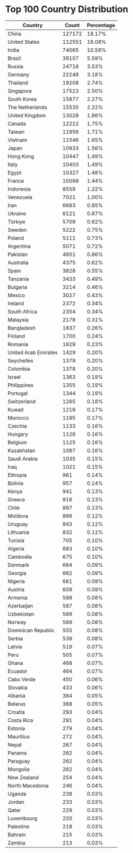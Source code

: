 # Top 100 Country Distribution
| Country | Count | Percentage |
|----|----|----|
| China | 127172 | 18.17% |
| United States | 112551 | 16.08% |
| India | 74065 | 10.58% |
| Brazil | 39107 | 5.59% |
| Russia | 24716 | 3.53% |
| Germany | 22248 | 3.18% |
| Thailand | 19208 | 2.74% |
| Singapore | 17523 | 2.50% |
| South Korea | 15877 | 2.27% |
| The Netherlands | 15535 | 2.22% |
| United Kingdom | 13028 | 1.86% |
| Canada | 12222 | 1.75% |
| Taiwan | 11956 | 1.71% |
| Vietnam | 11546 | 1.65% |
| Japan | 10933 | 1.56% |
| Hong Kong | 10447 | 1.49% |
| Italy | 10403 | 1.49% |
| Egypt | 10327 | 1.48% |
| France | 10099 | 1.44% |
| Indonesia | 8559 | 1.22% |
| Venezuela | 7021 | 1.00% |
| Iran | 6683 | 0.95% |
| Ukraine | 6121 | 0.87% |
| Türkiye | 5709 | 0.82% |
| Sweden | 5222 | 0.75% |
| Poland | 5111 | 0.73% |
| Argentina | 5071 | 0.72% |
| Pakistan | 4651 | 0.66% |
| Australia | 4375 | 0.62% |
| Spain | 3828 | 0.55% |
| Tanzania | 3433 | 0.49% |
| Bulgaria | 3214 | 0.46% |
| Mexico | 3027 | 0.43% |
| Ireland | 2372 | 0.34% |
| South Africa | 2354 | 0.34% |
| Malaysia | 2178 | 0.31% |
| Bangladesh | 1837 | 0.26% |
| Finland | 1700 | 0.24% |
| Romania | 1629 | 0.23% |
| United Arab Emirates | 1429 | 0.20% |
| Seychelles | 1379 | 0.20% |
| Colombia | 1378 | 0.20% |
| Israel | 1363 | 0.19% |
| Philippines | 1355 | 0.19% |
| Portugal | 1344 | 0.19% |
| Switzerland | 1265 | 0.18% |
| Kuwait | 1216 | 0.17% |
| Morocco | 1195 | 0.17% |
| Czechia | 1133 | 0.16% |
| Hungary | 1126 | 0.16% |
| Belgium | 1125 | 0.16% |
| Kazakhstan | 1087 | 0.16% |
| Saudi Arabia | 1035 | 0.15% |
| Iraq | 1021 | 0.15% |
| Ethiopia | 961 | 0.14% |
| Bolivia | 957 | 0.14% |
| Kenya | 941 | 0.13% |
| Greece | 916 | 0.13% |
| Chile | 897 | 0.13% |
| Moldova | 866 | 0.12% |
| Uruguay | 843 | 0.12% |
| Lithuania | 832 | 0.12% |
| Tunisia | 705 | 0.10% |
| Algeria | 683 | 0.10% |
| Cambodia | 675 | 0.10% |
| Denmark | 664 | 0.09% |
| Georgia | 662 | 0.09% |
| Nigeria | 661 | 0.09% |
| Austria | 609 | 0.09% |
| Armenia | 588 | 0.08% |
| Azerbaijan | 587 | 0.08% |
| Uzbekistan | 569 | 0.08% |
| Norway | 569 | 0.08% |
| Dominican Republic | 555 | 0.08% |
| Serbia | 539 | 0.08% |
| Latvia | 519 | 0.07% |
| Peru | 505 | 0.07% |
| Ghana | 468 | 0.07% |
| Ecuador | 464 | 0.07% |
| Cabo Verde | 450 | 0.06% |
| Slovakia | 433 | 0.06% |
| Albania | 384 | 0.05% |
| Belarus | 368 | 0.05% |
| Croatia | 293 | 0.04% |
| Costa Rica | 291 | 0.04% |
| Estonia | 279 | 0.04% |
| Mauritius | 272 | 0.04% |
| Nepal | 267 | 0.04% |
| Panama | 262 | 0.04% |
| Paraguay | 262 | 0.04% |
| Mongolia | 262 | 0.04% |
| New Zealand | 254 | 0.04% |
| North Macedonia | 246 | 0.04% |
| Uganda | 238 | 0.03% |
| Jordan | 233 | 0.03% |
| Qatar | 229 | 0.03% |
| Luxembourg | 220 | 0.03% |
| Palestine | 218 | 0.03% |
| Bahrain | 215 | 0.03% |
| Zambia | 213 | 0.03% |
